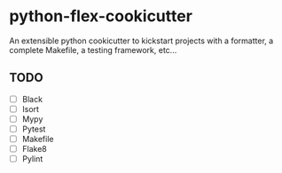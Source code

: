 # python-flex-cookicutter
An extensible python cookicutter to kickstart projects with a formatter, a complete Makefile, a testing framework, etc...

## TODO

- [ ] Black
- [ ] Isort
- [ ] Mypy
- [ ] Pytest
- [ ] Makefile
- [ ] Flake8
- [ ] Pylint

